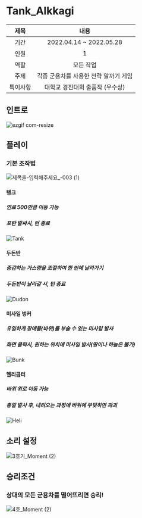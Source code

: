 # Tank_Alkkagi

|제목|내용|
|:---:|:---:|
|기간|2022.04.14 ~ 2022.05.28|
|인원|1|
|역할|모든 작업|
|주제|각종 군용차를 사용한 전략 알까기 게임|
|특이사항|대학교 경진대회 출품작 (우수상)|

## 인트로
![ezgif com-resize](https://github.com/macaroonlove/Tank_Alkkagi/assets/87137181/39d79927-9b2a-4729-8a82-a5486bf6faca)


## 플레이
### 기본 조작법
![제목을-입력해주세요_-003 (1)](https://github.com/macaroonlove/Tank_Alkkagi/assets/87137181/aa33a0ce-b05f-4c55-97ae-d9dc6ea03f2b)

#### 탱크
##### 연료 500만큼 이동 가능
##### 포탄 발싸시, 턴 종료
![Tank](https://github.com/macaroonlove/Tank_Alkkagi/assets/87137181/4b4f5be4-b38b-4b66-b5b3-6d74ad1f3ee9)

#### 두돈반
##### 증감하는 가스량을 조절하여 한 번에 날라가기
##### 두돈반이 날라갈 시, 턴 종료
![Dudon](https://github.com/macaroonlove/Tank_Alkkagi/assets/87137181/3f3d93d5-a9ce-4ffa-9c9a-206e484d9a42)

#### 미사일 벙커
##### 유일하게 장애물(바위)를 부술 수 있는 미사일 발사
##### 화면 클릭시, 원하는 위치에 미사일 발사(땅이나 하늘은 불가)
![Bunk](https://github.com/macaroonlove/Tank_Alkkagi/assets/87137181/a78212cf-0b3f-4091-a687-02d411e697c7)

#### 헬리콥터
##### 바위 위로 이동 가능
##### 총알 발사 후, 내려오는 과정에 바위에 부딪히면 파괴
![Heli](https://github.com/macaroonlove/Tank_Alkkagi/assets/87137181/1163f1f9-b356-40c7-adce-0859b8654b4d)

## 소리 설정
![3호기_Moment (2)](https://github.com/macaroonlove/Tank_Alkkagi/assets/87137181/a0e55a5b-f524-48bc-b175-a2f7475c29cb)

## 승리조건
### 상대의 모든 군용차를 떨어뜨리면 승리!
![4호_Moment (2)](https://github.com/macaroonlove/Tank_Alkkagi/assets/87137181/19e56112-8bcd-49fc-bac3-ecdf542a9971)
